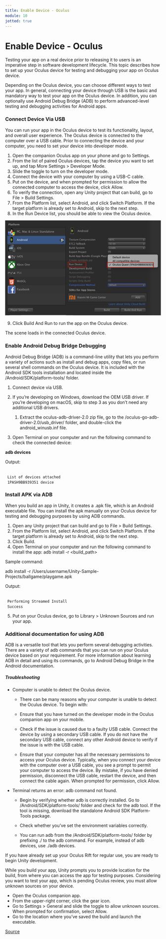 ```yaml
---
title: Enable Device - Oculus
module: 10
jotted: true
---
```


# Enable Device - Oculus

Testing your app on a real device prior to releasing it to users is an imperative step in software development lifecycle. This topic describes how to set up your Oculus device for testing and debugging your app on Oculus device.

Depending on the Oculus device, you can choose different ways to test your app. In general, connecting your device through USB is the basic and mandatory way to test your app on the Oculus device. In addition, you can optionally use Android Debug Bridge (ADB) to perform advanced-level testing and debugging activities for Android apps.

### Connect Device Via USB

You can run your app in the Oculus device to test its functionality, layout, and overall user experience. The Oculus device is connected to the computer over a USB cable. Prior to connecting the device and your computer, you need to set your device into developer mode.

1. Open the companion Oculus app on your phone and go to Settings.
2. From the list of paired Oculus devices, tap the device you want to set up, and tap More Settings > Developer Mode.
3. Slide the toggle to turn on the developer mode.
4. Connect the device with your computer by using a USB-C cable.
5. Put on the device, and when prompted for permission to allow the connected computer to access the device, click Allow.
6. To verify the connection, open any Unity project that can build, go to File > Build Settings.
7. From the Platform list, select Android, and click Switch Platform. If the target platform is already set to Android, skip to the next step.
8. In the Run Device list, you should be able to view the Oculus device.

<img src="../imgs/EnableOculus.png">

9. Click Build And Run to run the app on the Oculus device.

The scene loads in the connected Oculus device.

### Enable Android Debug Bridge Debugging

Android Debug Bridge (ADB) is a command-line utility that lets you perform a variety of actions such as install and debug apps, copy files, or run several shell commands on the Oculus device. It is included with the Android SDK tools installation and located inside the /Android/SDK/platform-tools/ folder.

1. Connect device via USB.
2. If you’re developing on Windows, download the OEM USB driver. If you’re developing on macOS, skip to step 3 as you don’t need any additional USB drivers.
    1. Extract the oculus-adb-driver-2.0 zip file, go to the /oculus-go-adb-driver-2.0/usb_driver/ folder, and double-click the android_winusb.inf file.

3. Open Terminal on your computer and run the following command to check the connected device:

**adb devices**

Output:

<code>
 List of devices attached
 1PASH9BB939351	device
</code>

### Install APK via ADB

When you build an app in Unity, it creates a .apk file, which is an Android executable file. You can install the apk manually on your Oculus device for testing and debugging purposes by using ADB commands.

1. Open any Unity project that can build and go to File > Build Settings.
2. From the Platform list, select Android, and click Switch Platform. If the target platform is already set to Android, skip to the next step.
3. Click Build.
4. Open Terminal on your computer and run the following command to install the app: adb install -r <build_path>

Sample command:

adb install -r /Users/username/Unity-Sample-Projects/ballgame/playgame.apk

Output:

<code>
 Performing Streamed Install
 Success
</code>

5. Put on your Oculus device, go to Library > Unknown Sources and run your app.

### Additional documentation for using ADB

ADB is a versatile tool that lets you perform several debugging activities. There are a variety of adb commands that you can run on your Oculus device based on your requirement. For more information about learning ADB in detail and using its commands, go to Android Debug Bridge in the Android documentation.

##### Troubleshooting

* Computer is unable to detect the Oculus device.

    * There can be many reasons why your computer is unable to detect the Oculus device. To begin with:

    * Ensure that you have turned on the developer mode in the Oculus companion app on your mobile.

    * Check if the issue is caused due to a faulty USB cable. Connect the device by using a secondary USB cable. If you do not have the secondary USB cable, connect any other Android device to verify if the issue is with the USB cable.

    * Ensure that your computer has all the necessary permissions to access your Oculus device. Typically, when you connect your device with the computer over a USB cable, you see a prompt to permit your computer to access the device. By mistake, if you have denied permission, disconnect the USB cable, restart the device, and then connect the cable again. When prompted for permission, click Allow.

* Terminal returns an error: adb command not found.

    * Begin by verifying whether adb is correctly installed. Go to /Android/SDK/platform-tools/ folder and check for the adb tool. If the tool is missing, download the standalone Android SDK Platform-Tools package.

    * Check whether you’ve set the environment variables correctly.
    
    * You can run adb from the /Android/SDK/platform-tools/ folder by prefixing ./ to the adb command. For example, instead of adb devices, use ./adb devices.
    
If you have already set up your Oculus Rift for regular use, you are ready to begin Unity development.

While you build your app, Unity prompts you to provide location for the build, from where you can access the app for testing purposes. Considering you want to test your app, which is pending Oculus review, you must allow unknown sources on your device.

* Open the Oculus companion app.
* From the upper-right corner, click the gear icon.
* Go to Settings > General and slide the toggle to allow unknown sources. When prompted for confirmation, select Allow.
* Go to the location where you’ve saved the build and launch the executable.

<a href="https://developer.oculus.com/documentation/unity/book-unity-gsg/" target="_new">Source</a>